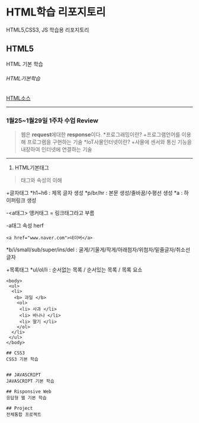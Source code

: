 # HTML학습 리포지토리

HTML5,CSS3, JS 학습용 리포지토리

## HTML5 
HTML 기본 학습

###### HTML기본학습
[HTML소스](https://github.com/hyojin-park24/Study-HTML/tree/main/01_HTML)

--------------------------------------------------------------------------

### 1월25~1월29일 1주차 수업 Review
> 웹은 **request**에대한 **response**이다.
*프로그래밍이란?
 +프로그램언어를 이용해 프로그램을 구현하는 기술
*IoT사물인터넷이란?
 +사물에 센서와 통신 기능을 내장하여 인터넷에 연결하는 기술
 
 -------------------------------------------------------------------------

1. HTML기본태그
>태그와 속성의 이해

+글자태그
 *h1~h6 : 제목 글자 생성
 *p/br/hr : 본문 생성/줄바꿈/수평선 생성
 *a : 하이퍼링크 생성 
  
  -<a태그> 앵커태그 = 링크태그라고 부름 
  
  -a태그 속성 herf
  ```
  <a href="www.naver.com">네이버</a>
  ```
 *b/i/small/sub/super/ins/del : 굴게/기울게/작게/아래첨자/위첨자/밑줄글자/취소선글자
 
 +목록태그
  *ul/ol/li : 순서없는 목록 / 순서있는 목록 / 목록 요소 
  
  ```
  <body>
   <ul>
    <li> 
     <b> 과일 </b>
      <ol> 
       <li> 사과 </li>
       <li> 바나나 </li>
       <li> 딸기 </li>
      </ol>
    </li>
   </ul>
  </body> 

## CSS3
CSS3 기본 학습


## JAVASCRIPT 
JAVASCRIPT 기본 학습

## Risponsive Web
응답형 웹 기본 학습

## Project
전체통합 프로젝트
